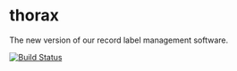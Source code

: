 thorax
======

The new version of our record label management software.

[![Build Status](https://travis-ci.org/recordsonribs/thorax.svg)](https://travis-ci.org/recordsonribs/thorax)